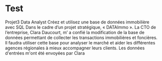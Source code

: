 # Test
Projet3 Data Analyst
Créez et utilisez une base de données immobilière avec SQL
Dans le cadre d’un projet stratégique, « DATAImmo ». La CTO de l’entreprise, Clara Daucourt, m’ a confié la modification de la base de données permettant de collecter les transactions immobilières et foncières. Il faudra utiliser cette base pour analyser le marché et aider les différentes agences régionales à mieux accompagner leurs clients.
Les données d'entrées m'ont été envoyées par Clara

